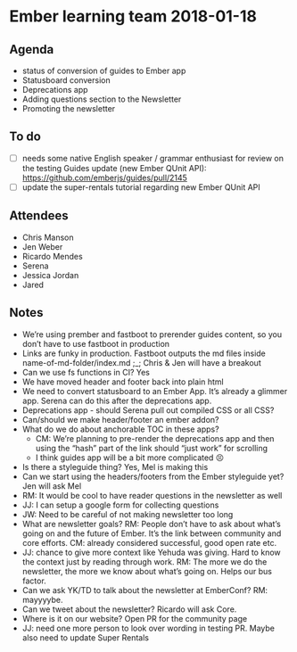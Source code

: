 # Ember learning team 2018-01-18

## Agenda

- status of conversion of guides to Ember app
- Statusboard conversion
- Deprecations app
- Adding questions section to the Newsletter
- Promoting the newsletter

## To do

- [ ] needs some native English speaker / grammar enthusiast for review on the testing Guides update (new Ember QUnit API):  https://github.com/emberjs/guides/pull/2145
- [ ] update the super-rentals tutorial regarding new Ember QUnit API

##  Attendees

- Chris Manson
- Jen Weber
- Ricardo Mendes
- Serena
- Jessica Jordan
- Jared

## Notes

- We’re using prember and fastboot to prerender guides content, so you don’t have to use fastboot in production
- Links are funky in production. Fastboot outputs the md files inside name-of-md-folder/index.md ;_; Chris & Jen will have a breakout
- Can we use fs functions in CI? Yes
- We have moved header and footer back into plain html
- We need to convert statusboard to an Ember App. It’s already a glimmer app. Serena can do this after the deprecations app.
- Deprecations app - should Serena pull out compiled CSS or all CSS?
- Can/should we make header/footer an ember addon?
- What do we do about anchorable TOC in these apps?
  - CM: We’re planning to pre-render the deprecations app and then using the “hash” part of the link should “just work” for scrolling
  - I think guides app will be a bit more complicated  😣
- Is there a styleguide thing? Yes, Mel is making this
- Can we start using the headers/footers from the Ember styleguide yet? Jen will ask Mel
- RM: It would be cool to have reader questions in the newsletter as well
- JJ: I can setup a google form for collecting questions
- JW: Need to be careful of not making newsletter too long
- What are newsletter goals? RM: People don’t have to ask about what’s going on and the future of Ember. It’s the link between community and core efforts. CM: already considered successful, good open rate etc.
- JJ: chance to give more context like Yehuda was giving. Hard to know the context just by reading through work. RM: The more we do the newsletter, the more we know about what’s going on. Helps our bus factor.
- Can we ask YK/TD to talk about the newsletter at EmberConf? RM: mayyyybe.
- Can we tweet about the newsletter? Ricardo will ask Core.
- Where is it on our website? Open PR for the community page
- JJ: need one more person to look over wording in testing PR. Maybe also need to update Super Rentals
